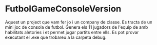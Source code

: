 # FutbolGameConsoleVersion
Aquest un project que vam fer jo i un company de classe. Es tracta de un mini joc de consola de futbol. Genera els 11 jugadors de l'equip de amb habilitats aletories i et permet jugar partits entre ells. Es pot provar executant el .exe que trobareu a la carpeta debug.
